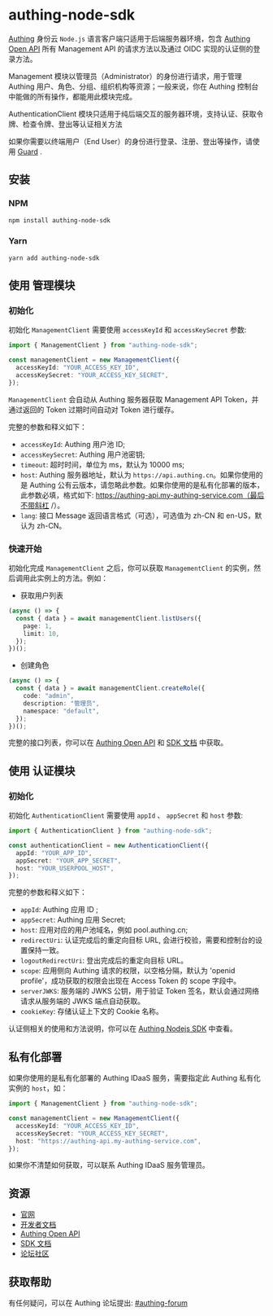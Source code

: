# authing-node-sdk

[Authing](https://authing.cn) 身份云 `Node.js` 语言客户端只适用于后端服务器环境，包含 [Authing Open API](https://api.authing.cn/openapi/) 所有 Management API 的请求方法以及通过 OIDC 实现的认证侧的登录方法。

Management 模块以管理员（Administrator）的身份进行请求，用于管理 Authing 用户、角色、分组、组织机构等资源；一般来说，你在 Authing 控制台中能做的所有操作，都能用此模块完成。

AuthenticationClient 模块只适用于纯后端交互的服务器环境，支持认证、获取令牌、检查令牌、登出等认证相关方法

如果你需要以终端用户（End User）的身份进行登录、注册、登出等操作，请使用 [Guard](https://www.authing.cn/learn/guard) .

## 安装

### NPM

```bash
npm install authing-node-sdk
```

### Yarn

```bash
yarn add authing-node-sdk
```

## 使用 管理模块

### 初始化

初始化 `ManagementClient` 需要使用 `accessKeyId` 和 `accessKeySecret` 参数:

```typescript
import { ManagementClient } from "authing-node-sdk";

const managementClient = new ManagementClient({
  accessKeyId: "YOUR_ACCESS_KEY_ID",
  accessKeySecret: "YOUR_ACCESS_KEY_SECRET",
});
```

`ManagementClient` 会自动从 Authing 服务器获取 Management API Token，并通过返回的 Token 过期时间自动对 Token 进行缓存。

完整的参数和释义如下：

- `accessKeyId`: Authing 用户池 ID;
- `accessKeySecret`: Authing 用户池密钥;
- `timeout`: 超时时间，单位为 ms，默认为 10000 ms;
- `host`: Authing 服务器地址，默认为 `https://api.authing.cn`。如果你使用的是 Authing 公有云版本，请忽略此参数。如果你使用的是私有化部署的版本，此参数必填，格式如下: https://authing-api.my-authing-service.com（最后不带斜杠 /）。
- `lang`: 接口 Message 返回语言格式（可选），可选值为 zh-CN 和 en-US，默认为 zh-CN。

### 快速开始

初始化完成 `ManagementClient` 之后，你可以获取 `ManagementClient` 的实例，然后调用此实例上的方法。例如：

- 获取用户列表

```typescript
(async () => {
  const { data } = await managementClient.listUsers({
    page: 1,
    limit: 10,
  });
})();
```

- 创建角色

```typescript
(async () => {
  const { data } = await managementClient.createRole({
    code: "admin",
    description: "管理员",
    namespace: "default",
  });
})();
```

完整的接口列表，你可以在 [Authing Open API](https://api.authing.cn/openapi/) 和 [SDK 文档](https://authing-open-api.readme.io/reference/nodejs) 中获取。

## 使用 认证模块

### 初始化

初始化 `AuthenticationClient` 需要使用 `appId` 、 `appSecret` 和 `host` 参数:

```typescript
import { AuthenticationClient } from "authing-node-sdk";

const authenticationClient = new AuthenticationClient({
  appId: "YOUR_APP_ID",
  appSecret: "YOUR_APP_SECRET",
  host: "YOUR_USERPOOL_HOST",
});
```

完整的参数和释义如下：

- `appId`: Authing 应用 ID ;
- `appSecret`: Authing 应用 Secret;
- `host`: 应用对应的用户池域名，例如 pool.authing.cn;
- `redirectUri`: 认证完成后的重定向目标 URL, 会进行校验，需要和控制台的设置保持一致。
- `logoutRedirectUri`: 登出完成后的重定向目标 URL。
- `scope`: 应用侧向 Authing 请求的权限，以空格分隔，默认为 'openid profile'，成功获取的权限会出现在 Access Token 的 scope 字段中。
- `serverJWKS`: 服务端的 JWKS 公钥，用于验证 Token 签名，默认会通过网络请求从服务端的 JWKS 端点自动获取。
- `cookieKey`: 存储认证上下文的 Cookie 名称。

认证侧相关的使用和方法说明，你可以在 [Authing Nodejs SDK](https://github.com/Authing/docs/blob/feat%2Fstage3/docs/reference-new/sdk/v5/node/authentication.md) 中查看。


## 私有化部署

如果你使用的是私有化部署的 Authing IDaaS 服务，需要指定此 Authing 私有化实例的 `host`，如：

```typescript
import { ManagementClient } from "authing-node-sdk";

const managementClient = new ManagementClient({
  accessKeyId: "YOUR_ACCESS_KEY_ID",
  accessKeySecret: "YOUR_ACCESS_KEY_SECRET",
  host: "https://authing-api.my-authing-service.com",
});
```

如果你不清楚如何获取，可以联系 Authing IDaaS 服务管理员。

## 资源

- [官网](https://authing.cn)
- [开发者文档](https://docs.authing.cn/)
- [Authing Open API](https://api.authing.cn/openapi/)
- [SDK 文档](https://authing-open-api.readme.io/reference/nodejs)
- [论坛社区](https://forum.authing.cn/)

## 获取帮助

有任何疑问，可以在 Authing 论坛提出: [#authing-forum](https://forum.authing.cn/)
